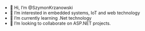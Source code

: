 - 👋 Hi, I’m @SzymonKrzanowski
- 👀 I’m interested in embedded systems, IoT and web technology
- 🌱 I’m currently learning .Net technology 
- 💞️ I’m looking to collaborate on ASP.NET projects.
<!---
SzymonKrzanowski/SzymonKrzanowski is a ✨ special ✨ repository because its `README.md` (this file) appears on your GitHub profile.
You can click the Preview link to take a look at your changes.
--->
